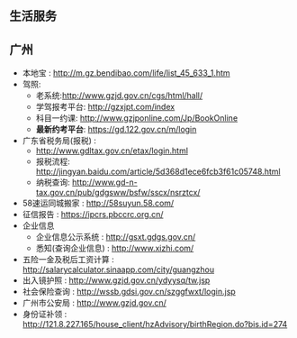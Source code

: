 ## 生活服务


## 广州
+ 本地宝 : http://m.gz.bendibao.com/life/list_45_633_1.htm
+ 驾照:
  + 老系统:http://www.gzjd.gov.cn/cgs/html/hall/
  + 学驾报考平台: http://gzxjpt.com/index
  + 科目一约课: http://www.gzjponline.com/Jp/BookOnline
  + **最新约考平台**: https://gd.122.gov.cn/m/login
+ 广东省税务局(报税) :
  + http://www.gdltax.gov.cn/etax/login.html
  + 报税流程: http://jingyan.baidu.com/article/5d368d1ece6fcb3f61c05748.html
  + 纳税查询: http://www.gd-n-tax.gov.cn/pub/gdgsww/bsfw/sscx/nsrztcx/
+ 58速运同城搬家 : http://58suyun.58.com/
+ 征信报告 : https://ipcrs.pbccrc.org.cn/
+ 企业信息
  + 企业信息公示系统 : http://gsxt.gdgs.gov.cn/
  + 悉知(查询企业信息) : http://www.xizhi.com/
+ 五险一金及税后工资计算 : http://salarycalculator.sinaapp.com/city/guangzhou
+ 出入镜护照 : http://www.gzjd.gov.cn/ydyysq/tw.jsp
+ 社会保险查询 : http://wssb.gdsi.gov.cn/szggfwxt/login.jsp
+ 广州市公安局 : http://www.gzjd.gov.cn/
+ 身份证补领 : http://121.8.227.165/house_client/hzAdvisory/birthRegion.do?bis.id=274
